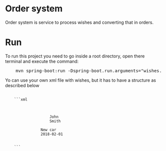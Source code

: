 # Order system

Order system is service to process wishes and converting that in orders.

# Run

To run this project you need to go inside a root directory, open there terminal and execute the command:

<pre>
    mvn spring-boot:run -Dspring-boot.run.arguments="wishes.filename=wishes.xml"
</pre>

Yo can use your own xml file with wishes, but it has to have a structure as described below
<pre>
    <code>
    ```xml
        <wishes>
            <wish>
                <child>
                    <first-name>John</first-name>
                    <last-name>Smith</last-name>
                </child>
                <text>New car</text>
                <datetime>2018-02-01</datetime>
            </wish>    
        </wishes>
    ```
    </code>
</pre>
